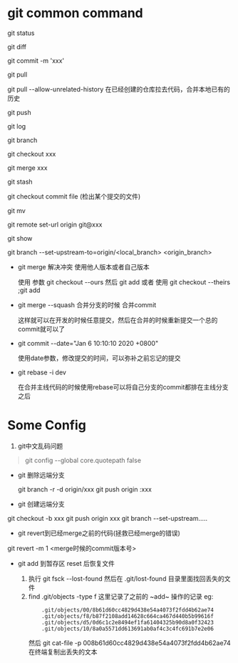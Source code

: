 # git common command

git status 

git diff

git commit -m 'xxx'

git pull

git pull --allow-unrelated-history 在已经创建的仓库拉去代码，合并本地已有的历史

git push

git log

git branch

git checkout xxx 

git merge xxx 

git stash

git checkout commit file  (检出某个提交的文件)

git mv

git remote set-url origin git@xxx

git show

git branch --set-upstream-to=origin/<local_branch> <origin_branch>



- git merge 解决冲突 使用他人版本或者自己版本

   使用 参数 git checkout --ours <file>
   然后 git add
   或者
   使用 git checkout --theirs <file>;git add

- git merge --squash 合并分支的时候 合并commit

  这样就可以在开发的时候任意提交，然后在合并的时候重新提交一个总的commit就可以了

- git commit --date="Jan 6 10:10:10 2020 +0800"

   使用date参数，修改提交的时间，可以弥补之前忘记的提交

- git rebase -i dev

  在合并主线代码的时候使用rebase可以将自己分支的commit都排在主线分支之后

# Some Config

1. git中文乱码问题

> git config --global core.quotepath false


- git 删除远端分支

  git branch -r -d origin/xxx
  git push origin :xxx


- git 创建远端分支

git checkout -b xxx
git push origin xxx
git branch --set-upstream.....

- git revert到已经merge之前的代码(拯救已经merge的错误)

git revert -m 1 <merge时候的commit版本号>

- git add 到暂存区 reset 后恢复文件

    1. 执行 git fsck --lost-found
       然后在 .git/lost-found 目录里面找回丢失的文件
    2. find .git/objects -type f  这里记录了之前的 ~add~ 操作的记录
       eg:
       ```
           .git/objects/00/8b61d60cc4829d438e54a4073f2fdd4b62ae74
           .git/objects/f8/b87f2108add14628c664ca467d440b5b99616f
           .git/objects/d5/0d6c1c2e8494ef1fa61404325b90d8a0f32423
           .git/objects/10/8a0a5571dd613691ab0af4c3c4fc691b7e2e06
       ```
       然后 git cat-file -p 008b61d60cc4829d438e54a4073f2fdd4b62ae74
       在终端复制出丢失的文本
